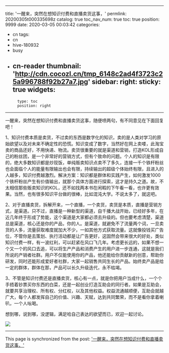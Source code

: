 
---
title: '一醒来，突然在想知识付费和直播卖货这事，'
permlink: 20200305t000335698z
catalog: true
toc_nav_num: true
toc: true
position: 9999
date: 2020-03-05 00:03:42
categories:
- cn
tags:
- cn
- hive-180932
- busy
- cn-reader
thumbnail: 'http://cdn.cocozl.cn/tmp_6148c2ad4f3723c25a996788f92b27a7.jpg'
sidebar:
    right:
        sticky: true
widgets:
    -
        type: toc
        position: right
---


一醒来，突然在想知识付费和直播卖货这事，随便喷两句，有不同意见在下面回复吧！

1、知识付费本质是卖货，不过卖的东西是数字化的知识，卖的是人类对学习的原始欲望以及对未来不确定性的恐慌。知识变成了数字，当然好在网上卖喽，此淘宝卖的商品还好，不用快递、物流。卖货很重要的就是渠道和营销，打造KOL形成自己的粉丝团，是一个非常好的营销方式，但有个致命的问题。个人的知识是有限的，绝大多数知识都是炒现饭，单纯贩卖知识点卖不了多久，连接一千个铁杆粉丝也会面临个人的能量有限输出也会有限，持续输出的超级个体始终有限，且进入的人越多，知识付费越激烈。解决方案：知识都是群体和实践产生，如何激发1000个铁杆粉丝产生有价值输出，就那个具体方面进行探索，这才是持久之道。故，不太相信那些贩卖知识的KOL，还不如找两本书在闲暇的下午看一看，也许更有效果。当然，也有很多知识平台做的很棒，比如混沌大学。不说太多了，就这吧。


2、对于直播卖货，拆解开来，一个直播，一个卖货，卖货是本质，直播是营销方式，是渠道。只不过，直播是一种新型的渠道，自千播大战开始，已经好多年，在近几年终于形成了势能，这个渠道是大家都必须去升级的。但也要考虑清楚，渠道总是渠道，核心还是你的产品，你的人。是渠道，就避免不了流量两个词，一旦卖货的人多，流量获取难度就加大不少，一如其他方式获取流量。这就像投钱买广告位，不管你是去策划、执行活动都是让广告更好，这固然会带来很大的好处，类似知识付费一样，有一波红利，可以赶紧在风口飞几年。考虑更长远的，如果不想一个又一个的风口去追，可以将生产产品和消费产生的用户进一步连通，这就是我们所说的产销者社群。用户不仅能使用你的产品，他还能给你贡献新的创意，帮助你研发，同时还能形成爱好者社群，大家一起销售共同生长的产品。始终卖产品是给一定的群体，群体在那，产品可以长久升级迭代，永不枯竭。


3、不管是知识付费还是直播卖货，核心有一点，就是你把用户当成什么，一个个手捂着钞票买你东西的白菜，还是一起创业打造互助会的同行者。如果是互助会，就要共享治理权、所有权、分红权，以及其他权益。权益流通越顺便，互助会就越广大，每个人都发挥自己的价值、兴趣、天赋，达到共同繁荣，而不是看你拿着喇叭，一个人吆喝。


想到哪，说到哪，没逻辑，满足哈自己表达的欲望而已，欢迎一起讨论。

<img src="http://cdn.cocozl.cn/tmp_6148c2ad4f3723c25a996788f92b27a7.jpg" />

- - -

This page is synchronized from the post: ['一醒来，突然在想知识付费和直播卖货这事，'](https://steemit.com/@iguazi123/20200305t000335698z)
